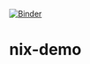 [![Binder](https://mybinder.org/badge_logo.svg)](https://mybinder.org/v2/gh/robertodr/nix-demo/HEAD)

# nix-demo

